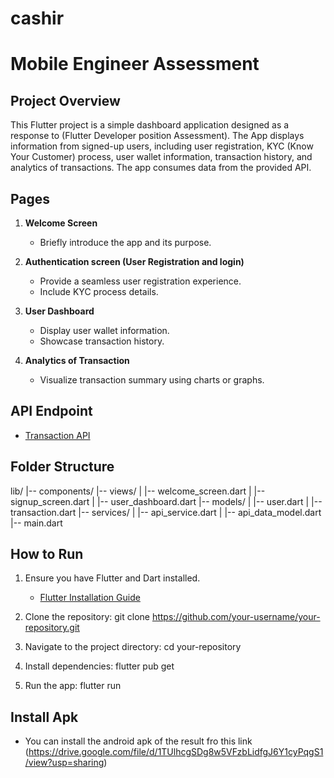 # cashir
# Mobile Engineer Assessment

## Project Overview

This Flutter project is a simple dashboard application designed as a response to (Flutter Developer position Assessment). The App displays information from signed-up users, including user registration, KYC (Know Your Customer) process, user wallet information, transaction history, and analytics of transactions. The app consumes data from the provided API.

## Pages

1. **Welcome Screen**
   - Briefly introduce the app and its purpose.
   
2. **Authentication screen (User Registration and login)**
   - Provide a seamless user registration experience.
   - Include KYC process details.

3. **User Dashboard**
   - Display user wallet information.
   - Showcase transaction history.

4. **Analytics of Transaction**
   - Visualize transaction summary using charts or graphs.

## API Endpoint

- [Transaction API](https://1c8c53e2-0aec-46fe-987f-9dae3b564b23.mock.pstmn.io/test/dev)

## Folder Structure
   lib/
  |-- components/
  |-- views/
  |   |-- welcome_screen.dart
  |   |-- signup_screen.dart
  |   |-- user_dashboard.dart
  |-- models/
  |   |-- user.dart
  |   |-- transaction.dart
  |-- services/
  |   |-- api_service.dart
  |   |-- api_data_model.dart 
  |-- main.dart

## How to Run

1. Ensure you have Flutter and Dart installed.
   - [Flutter Installation Guide](https://flutter.dev/docs/get-started/install)

2. Clone the repository:
   git clone https://github.com/your-username/your-repository.git
3. Navigate to the project directory:
   cd your-repository
4. Install dependencies:
   flutter pub get
5. Run the app:
   flutter run 

## Install Apk
- You can install the android apk of the result fro this link (https://drive.google.com/file/d/1TUlhcgSDg8w5VFzbLidfgJ6Y1cyPqgS1/view?usp=sharing)




